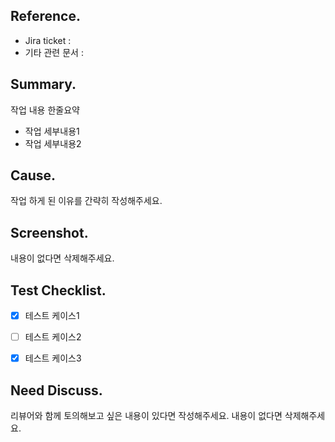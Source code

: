 ## Reference.
- Jira ticket :
- 기타 관련 문서 :


## Summary.
작업 내용 한줄요약
- 작업 세부내용1
- 작업 세부내용2


## Cause.
작업 하게 된 이유를 간략히 작성해주세요.

        
## Screenshot.
내용이 없다면 삭제해주세요.


## Test Checklist.
- [x] 테스트 케이스1
- [ ] 테스트 케이스2
- [x] 테스트 케이스3


## Need Discuss.
리뷰어와 함께 토의해보고 싶은 내용이 있다면 작성해주세요.
내용이 없다면 삭제해주세요.
